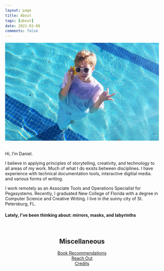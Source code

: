 ```yaml
---
layout: page
title: About
tags: [about]
date: 2021-03-09
comments: false
---
```

<p class="aligncenter">
<img src="/assets/phone cropped.jpg" alt = "Photo of Daniel" style="width:600px;">
</p>
<br>
Hi, I’m Daniel.

I believe in applying principles of storytelling, creativity, and technology to all areas of my work. Much of what I do exists between disciplines. I have experience with technical documentation tools, interactive digitial media. and various forms of writing.

I work remotely as an Associate Tools and Operations Specialist for Pegasystems. Recently, I graduated New College of Florida with a degree in Computer Science and Creative Writing. I live in the sunny city of St. Petersburg, FL.
<br>

<h4>Lately, I've been thinking about: mirrors, masks, and labyrinths</h4>
<br>
<h2><center>Miscellaneous</center></h2>  
  
<center><a href="https://ddykiel.github.io/book-recs/">Book Recommendations</a></center>
<center><a href="https://ddykiel.github.io/reach-out/">Reach Out</a></center>
<center><a href="https://ddykiel.github.io/credits/">Credits</a></center>
